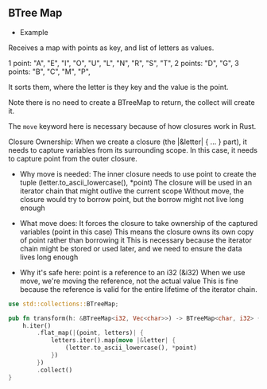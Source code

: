 ## BTree Map

- Example

Receives a map with points as key, and list of letters as values.

1 point: "A", "E", "I", "O", "U", "L", "N", "R", "S", "T",
2 points: "D", "G",
3 points: "B", "C", "M", "P",

It sorts them, where the letter is they key and the value is the point.

Note there is no need to create a BTreeMap to return, the collect will create
it.

The `move` keyword here is necessary because of how closures work in Rust.

Closure Ownership: When we create a closure (the |&letter| { ... } part), it
needs to capture variables from its surrounding scope. In this case, it needs
to capture point from the outer closure.

- Why move is needed:
The inner closure needs to use point to create the tuple
(letter.to_ascii_lowercase(), *point)
The closure will be used in an iterator chain that might outlive the current
scope
Without move, the closure would try to borrow point, but the borrow might not
live long enough

- What move does:
It forces the closure to take ownership of the captured variables (point in
this case)
This means the closure owns its own copy of point rather than borrowing it
This is necessary because the iterator chain might be stored or used later,
and we need to ensure the data lives long enough

- Why it's safe here:
point is a reference to an i32 (&i32)
When we use move, we're moving the reference, not the actual value
This is fine because the reference is valid for the entire lifetime of the
iterator chain.

```rust
use std::collections::BTreeMap;

pub fn transform(h: &BTreeMap<i32, Vec<char>>) -> BTreeMap<char, i32> {
    h.iter()
        .flat_map(|(point, letters)| {
            letters.iter().map(move |&letter| {
                (letter.to_ascii_lowercase(), *point)
            })
        })
        .collect()
}
```
